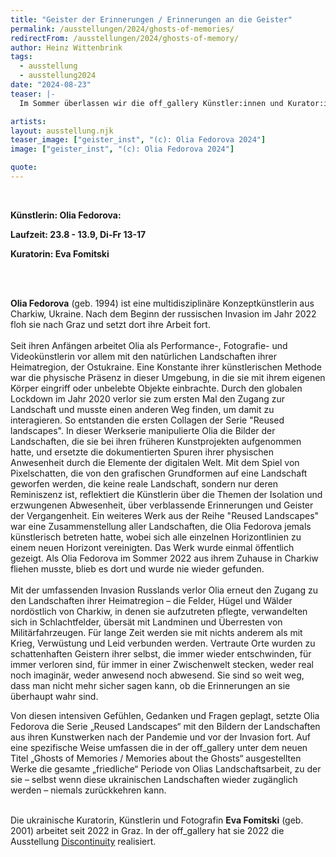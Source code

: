 ```yaml
---
title: "Geister der Erinnerungen / Erinnerungen an die Geister"
permalink: /ausstellungen/2024/ghosts-of-memories/
redirectFrom: /ausstellungen/2024/ghosts-of-memory/
author: Heinz Wittenbrink
tags:
  - ausstellung
  - ausstellung2024
date: "2024-08-23"
teaser: |-
  Im Sommer überlassen wir die off_gallery Künstler:innen und Kurator:innen für ein eigenes Projekt. Wir laden herzlich zur Eröffnung und zum Besuch unserer diesjährigen Host Month-Ausstellung ein: Olia Fedorova – Geister der Erinnerungen / Erinnerungen an die Geister

artists:
layout: ausstellung.njk
teaser_image: ["geister_inst", "(c): Olia Fedorova 2024"]
image: ["geister_inst", "(c): Olia Fedorova 2024"]

quote:
---
```


<br/>


**Künstlerin: Olia Fedorova:**

**Laufzeit: 23.8 - 13.9, Di-Fr 13-17**

**Kuratorin: Eva Fomitski**



<br/>
<br/>

**Olia Fedorova** (geb. 1994) ist eine multidisziplinäre Konzeptkünstlerin aus Charkiw, Ukraine. Nach dem Beginn der russischen Invasion im Jahr 2022 floh sie nach Graz und setzt dort ihre Arbeit fort.<br/>
<br/>
Seit ihren Anfängen arbeitet Olia als Performance-, Fotografie- und Videokünstlerin vor allem mit den natürlichen Landschaften ihrer Heimatregion, der Ostukraine. Eine Konstante ihrer künstlerischen Methode war die physische Präsenz in dieser Umgebung, in die sie mit ihrem eigenen Körper eingriff oder unbelebte Objekte einbrachte. Durch den globalen Lockdown im Jahr 2020 verlor sie zum ersten Mal den Zugang zur Landschaft und musste einen anderen Weg finden, um damit zu interagieren. So entstanden die ersten Collagen der Serie "Reused landscapes". In dieser Werkserie manipulierte Olia die Bilder der Landschaften, die sie bei ihren früheren Kunstprojekten aufgenommen hatte, und ersetzte die dokumentierten Spuren ihrer physischen Anwesenheit durch die Elemente der digitalen Welt. Mit dem Spiel von Pixelschatten, die von den grafischen Grundformen auf eine Landschaft geworfen werden, die keine reale Landschaft, sondern nur deren Reminiszenz ist, reflektiert die Künstlerin über die Themen der Isolation und erzwungenen Abwesenheit, über verblassende Erinnerungen und Geister der Vergangenheit. Ein weiteres Werk aus der Reihe "Reused Landscapes" war eine Zusammenstellung aller Landschaften, die Olia Fedorova jemals künstlerisch betreten hatte, wobei sich alle einzelnen Horizontlinien zu einem neuen Horizont vereinigten. Das Werk wurde einmal öffentlich gezeigt. Als Olia Fedorova im Sommer 2022 aus ihrem Zuhause in Charkiw fliehen musste, blieb es dort und wurde nie wieder gefunden.
<br/>
<br/>
Mit der umfassenden Invasion Russlands verlor Olia erneut den Zugang zu den Landschaften ihrer Heimatregion – die Felder, Hügel und Wälder nordöstlich von Charkiw, in denen sie aufzutreten pflegte, verwandelten sich in Schlachtfelder, übersät mit Landminen und Überresten von Militärfahrzeugen. Für lange Zeit werden sie mit nichts anderem als mit Krieg, Verwüstung und Leid verbunden werden. Vertraute Orte wurden zu schattenhaften Geistern ihrer selbst, die immer wieder entschwinden, für immer verloren sind, für immer in einer Zwischenwelt stecken, weder real noch imaginär, weder anwesend noch abwesend. Sie sind so weit weg, dass man nicht mehr sicher sagen kann, ob die Erinnerungen an sie überhaupt wahr sind. 

Von diesen intensiven Gefühlen, Gedanken und Fragen geplagt, setzte Olia Fedorova die Serie „Reused Landscapes“ mit den Bildern der Landschaften aus ihren Kunstwerken nach der Pandemie und vor der Invasion fort. Auf eine spezifische Weise umfassen die in der off_gallery unter dem neuen Titel „Ghosts of Memories / Memories about the Ghosts“ ausgestellten Werke die gesamte „friedliche“ Periode von Olias Landschaftsarbeit, zu der sie – selbst wenn diese ukrainischen Landschaften wieder zugänglich werden – niemals zurückkehren kann.  
<br/>
<br/>

Die ukrainische Kuratorin, Künstlerin und Fotografin **Eva Fomitski** (geb. 2001) arbeitet seit 2022 in Graz. In der off\_gallery hat sie 2022 die Ausstellung [Discontinuity](https://offgallery.at/ausstellungen/2022/discontinuity/) realisiert.
